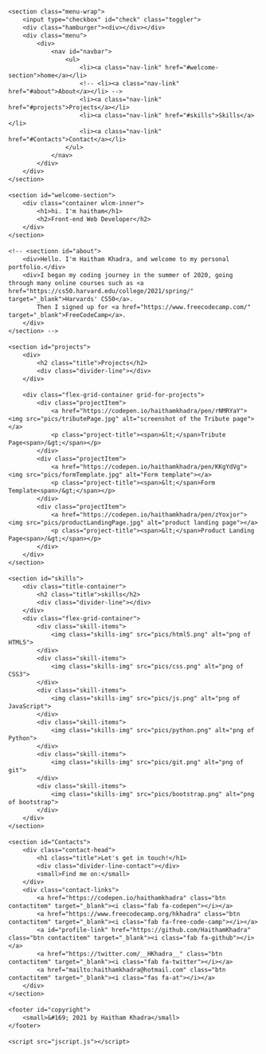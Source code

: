 <!DOCTYPE html>
<html lang="en">
<head>
    <meta charset="UTF-8">
    <meta http-equiv="X-UA-Compatible" content="IE=edge">
    <meta name="viewport" content="width=device-width, initial-scale=1.0">
    <link rel="preconnect" href="https://fonts.gstatic.com">
    <link href="https://fonts.googleapis.com/css2?family=Roboto:wght@100&display=swap" rel="stylesheet"> 
    <script src="https://kit.fontawesome.com/015dd3b660.js" crossorigin="anonymous"></script>    <link rel="stylesheet" href="styles.css">
    <title>My Portfolio</title>
</head>
<body id="body">

    <section class="menu-wrap">
        <input type="checkbox" id="check" class="toggler">
        <div class="hamburger"><div></div></div>
        <div class="menu">
            <div>
                <nav id="navbar">
                    <ul>
                        <li><a class="nav-link" href="#welcome-section">home</a></li>
                        <!-- <li><a class="nav-link" href="#about">About</a></li> -->
                        <li><a class="nav-link" href="#projects">Projects</a></li>
                        <li><a class="nav-link" href="#skills">Skills</a></li>
                        <li><a class="nav-link" href="#Contacts">Contact</a></li>
                    </ul>
                </nav>
            </div>
        </div>        
    </section>

    <section id="welcome-section">
        <div class="container wlcm-inner">
            <h1>hi. I'm haitham</h1>
            <h2>Front-end Web Developer</h2>
        </div>
    </section>

    <!-- <sectionn id="about">
        <div>Hello. I'm Haitham Khadra, and welcome to my personal portfolio.</div>
        <div>I began my coding journey in the summer of 2020, going through many online courses such as <a href="https://cs50.harvard.edu/college/2021/spring/" target="_blank">Harvards' CS50</a>.
            Then I signed up for <a href="https://www.freecodecamp.com/" target="_blank">FreeCodeCamp</a>. 
        </div>
    </section> -->

    <section id="projects">
        <div>
            <h2 class="title">Projects</h2>
            <div class="divider-line"></div>
        </div>

        <div class="flex-grid-container grid-for-projects">
            <div class="projectItem">
                <a href="https://codepen.io/haithamkhadra/pen/rNMRYaY"><img src="pics/tributePage.jpg" alt="screenshot of the Tribute page"></a>
                <p class="project-title"><span>&lt;</span>Tribute Page<span>/&gt;</span></p>
            </div>
            <div class="projectItem">
                <a href="https://codepen.io/haithamkhadra/pen/KKgYdVg"><img src="pics/formTemplate.jpg" alt="Form template"></a>
                <p class="project-title"><span>&lt;</span>Form Template<span>/&gt;</span></p>
            </div>
            <div class="projectItem">
                <a href="https://codepen.io/haithamkhadra/pen/zYoxjor"><img src="pics/productLandingPage.jpg" alt="product landing page"></a>
                <p class="project-title"><span>&lt;</span>Product Landing Page<span>/&gt;</span></p>
            </div>
        </div>
    </section>

    <section id="skills">
        <div class="title-container">
            <h2 class="title">skills</h2>
            <div class="divider-line"></div>
        </div>
        <div class="flex-grid-container">
            <div class="skill-items">
                <img class="skills-img" src="pics/html5.png" alt="png of HTML5">
            </div>
            <div class="skill-items">
                <img class="skills-img" src="pics/css.png" alt="png of CSS3">
            </div>
            <div class="skill-items">
                <img class="skills-img" src="pics/js.png" alt="png of JavaScript">
            </div>
            <div class="skill-items">
                <img class="skills-img" src="pics/python.png" alt="png of Python">
            </div>
            <div class="skill-items">
                <img class="skills-img" src="pics/git.png" alt="png of git">
            </div>
            <div class="skill-items">
                <img class="skills-img" src="pics/bootstrap.png" alt="png of bootstrap">
            </div>
        </div>
    </section>

    <section id="Contacts">
        <div class="contact-head">
            <h1 class="title">Let's get in touch!</h1>
            <div class="divider-line-contact"></div>
            <small>Find me on:</small>
        </div>
        <div class="contact-links">
            <a href="https://codepen.io/haithamkhadra" class="btn contactitem" target="_blank"><i class="fab fa-codepen"></i></a>
            <a href="https://www.freecodecamp.org/hkhadra" class="btn contactitem" target="_blank"><i class="fab fa-free-code-camp"></i></a>
            <a id="profile-link" href="https://github.com/HaithamKhadra" class="btn contactitem" target="_blank"><i class="fab fa-github"></i></a>
            <a href="https://twitter.com/__HKhadra__" class="btn contactitem" target="_blank"><i class="fab fa-twitter"></i></a>
            <a href="mailto:haithamkhadra@hotmail.com" class="btn contactitem" target="_blank"><i class="fas fa-at"></i></a>
        </div>
    </section>

    <footer id="copyright">
        <small>&#169; 2021 by Haitham Khadra</small>
    </footer>

    <script src="jscript.js"></script>
</body>
</html>
